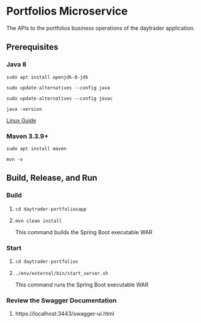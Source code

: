 # Portfolios Microservice

The APIs to the portfolios business operations of the daytrader application.

## Prerequisites

### Java 8
```
sudo apt install openjdk-8-jdk
```
```
sudo update-alternatives --config java
```
```
sudo update-alternatives --config javac
```
```
java -version
```
[Linux Guide](https://linuxconfig.org/how-to-install-and-switch-java-versions-on-ubuntu-linux)

### Maven 3.3.9+
```
sudo apt install maven
```
```
mvn -v
```

## Build, Release, and Run


### Build

1.  `cd daytrader-portfoliosapp`

2.  `mvn clean install`

    This command builds the Spring Boot executable WAR

### Start

1.  `cd daytrader-portfolios`

2.  `./env/external/bin/start_server.sh`

    This command runs the Spring Boot executable WAR
    
### Review the Swagger Documentation

1.  https://localhost:3443/swagger-ui.html
